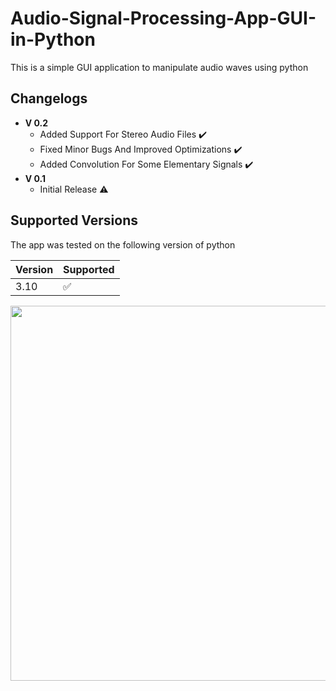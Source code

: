 # Audio-Signal-Processing-App-GUI-in-Python
This is a simple GUI application to manipulate audio waves using python
## Changelogs
* **V 0.2**
    * Added Support For Stereo Audio Files :heavy_check_mark:
    * Fixed Minor Bugs And Improved Optimizations :heavy_check_mark:
    * Added Convolution For Some Elementary Signals :heavy_check_mark:
* **V 0.1**
    * Initial Release :warning:
## Supported Versions

The app was tested on the following version of python

| Version | Supported          |
| ------- | ------------------ |
| 3.10    | :white_check_mark: |

<img src="https://drive.google.com/file/d/1YC09lNmcktnGYEoBhCdc18FVH2DL2VQI/view?usp=sharing" width="1200" height="600">
